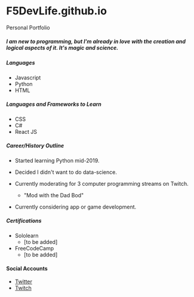 # F5DevLife.github.io
Personal Portfolio

##### I am new to programming, but I'm already in love with the creation and logical aspects of it. It's magic and science.

##### Languages
- Javascript
- Python
- HTML

##### Languages and Frameworks to Learn
- CSS
- C#
- React JS

##### Career/History Outline
- Started learning Python mid-2019.
- Decided I didn't want to do data-science.

- Currently moderating for 3 computer programming streams on Twitch.
    - "Mod with the Dad Bod"
- Currently considering app or game development.


##### Certifications
- Sololearn
    - [to be added]
- FreeCodeCamp
    - [to be added]

#### Social Accounts
- [Twitter](https://twitter.com/F5DevLife)
- [Twitch](https://www.twitch.tv/ryankhawkins/about)